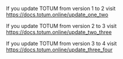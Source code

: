 If you update TOTUM from version 1 to 2 visit https://docs.totum.online/update_one_two

If you update TOTUM from version 2 to 3 visit https://docs.totum.online/update_two_three

If you update TOTUM from version 3 to 4 visit https://docs.totum.online/update_three_four
